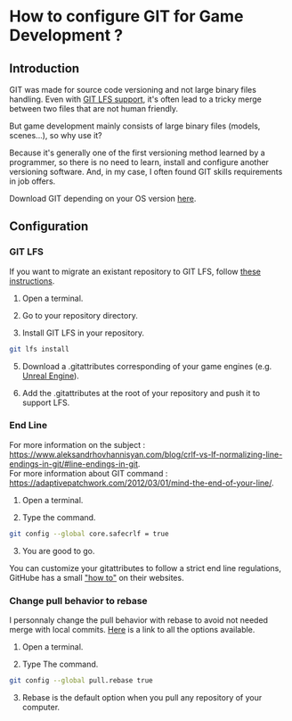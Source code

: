# How to configure GIT for Game Development ?

## Introduction
GIT was made for source code versioning and not large binary files handling. Even with [GIT LFS support](https://git-lfs.com/), it's often lead to a tricky merge between two files that are not human friendly.

But game development mainly consists of large binary files (models, scenes...), so why use it?

Because it's generally one of the first versioning method learned by a programmer, so there is no need to learn, install and configure another versioning software.
And, in my case, I often found GIT skills requirements in job offers.

Download GIT depending on your OS version [here](https://git-scm.com/downloads).

## Configuration
### GIT LFS
If you want to migrate an existant repository to GIT LFS, follow [these instructions](https://notiz.dev/blog/migrate-git-repo-to-git-lfs).

1. Open a terminal.

2. Go to your repository directory.

3. Install GIT LFS in your repository.
```bash
git lfs install
```

5. Download a .gitattributes corresponding of your game engines (e.g. [Unreal Engine](https://gist.github.com/wesley-petit/0263a4ade975ce0d30aaccd153e40f1a)).

6. Add the .gitattributes at the root of your repository and push it to support LFS.


### End Line
For more information on the subject : https://www.aleksandrhovhannisyan.com/blog/crlf-vs-lf-normalizing-line-endings-in-git/#line-endings-in-git.  
For more information about GIT command : https://adaptivepatchwork.com/2012/03/01/mind-the-end-of-your-line/.  

1. Open a terminal.

2. Type the command.
```bash
git config --global core.safecrlf = true
```

3. You are good to go.

You can customize your gitattributes to follow a strict end line regulations, GitHube has a small ["how to"](https://docs.github.com/fr/get-started/getting-started-with-git/configuring-git-to-handle-line-endings?platform=windows#per-repository-settings) on their websites.


### Change pull behavior to rebase
I personnaly change the pull behavior with rebase to avoid not needed merge with local commits. [Here](https://stackoverflow.com/questions/13846300/how-to-make-git-pull-use-rebase-by-default-for-all-my-repositories) is a link to all the options available.

1. Open a terminal.

2. Type The command.
```bash
git config --global pull.rebase true
```

3. Rebase is the default option when you pull any repository of your computer.

